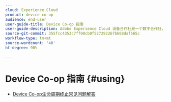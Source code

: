 ```yaml
---
cloud: Experience Cloud
product: device co-op
audience: end-user
user-guide-title: Device Co-op 指南
user-guide-description: Adobe Experience Cloud 设备合作社是一个数字合作社，参与该合作社的客户可共享设备关联信息。此信息可帮助他们为客户提供有价值且一致的跨设备体验。
source-git-commit: 355fcc4353c7ff00cb0f527292267b668daf565c
workflow-type: tm+mt
source-wordcount: '40'
ht-degree: 90%

---
```



# Device Co-op 指南 {#using}

+ [Device Co-op生命周期终止常见问题解答](about/device-co-op-eol.md)
